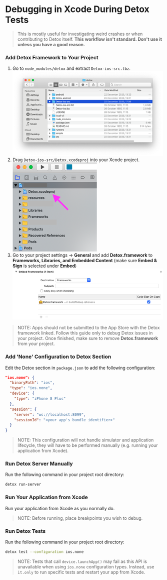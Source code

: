 # Debugging in Xcode During Detox Tests

> This is mostly useful for investigating weird crashes or when contributing to Detox itself. **This workflow isn't standard. Don't use it unless you have a good reason.**

### Add Detox Framework to Your Project

1. Go to `node_modules/detox` and extract `Detox-ios-src.tbz`.
<br> ![Finder window after unpacking Detox-ios-src.tbz](img/debug-xcode-ios-src.png)
1. Drag `Detox-ios-src/Detox.xcodeproj` into your Xcode project.
<br> ![There you drag the Detox.xcodeproj](img/debug-xcode-drag-project.png)
1. Go to your project settings -> **General** and add **Detox.framework** to **Frameworks, Libraries, and Embedded Content** (make sure **Embed & Sign** is selected under **Embed**)
<br> ![Embedding Detox.framework in Xcode](img/debug-xcode-embed-framework.png)

> NOTE: Apps should not be submitted to the App Store with the Detox framework linked. Follow this guide only to debug Detox issues in your project. Once finished, make sure to remove **Detox.framework** from your project.

### Add 'None' Configuration to Detox Section

Edit the Detox section in `package.json` to add the following configuration:

```json
"ios.none": {
  "binaryPath": "ios",
  "type": "ios.none",
  "device": {
    "type": "iPhone 8 Plus"
  },
  "session": {
    "server": "ws://localhost:8099",
    "sessionId": "<your app's bundle identifier>"
  }
}
```

> NOTE: This configuration will not handle simulator and application lifecycle, they will have to be performed manually (e.g. running your application from Xcode).

### Run Detox Server Manually

Run the following command in your project root directory:

```sh
detox run-server
```

### Run Your Application from Xcode

Run your application from Xcode as you normally do.

> NOTE: Before running, place breakpoints you wish to debug.

### Run Detox Tests

Run the following command in your project root directory:

```sh
detox test --configuration ios.none
```

> NOTE: Tests that call `device.launchApp()` may fail as this API is unavailable when using `ios.none` configuration types. Instead, use `it.only` to run specific tests and restart your app from Xcode.
